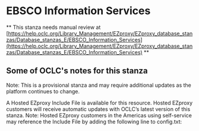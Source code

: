 # EBSCO Information Services
** This stanza needs manual review at [https://help.oclc.org/Library_Management/EZproxy/EZproxy_database_stanzas/Database_stanzas_E/EBSCO_Information_Services](https://help.oclc.org/Library_Management/EZproxy/EZproxy_database_stanzas/Database_stanzas_E/EBSCO_Information_Services) **

## Some of OCLC's notes for this stanza

Note: This is a provisional stanza and may require additional updates as the platform continues to change.

A Hosted EZproxy Include File is available for this resource. Hosted EZproxy customers will receive automatic updates with OCLC&rsquo;s latest version of this stanza. Note: Hosted EZproxy customers in the Americas using self-service may reference the Include File by adding the following line to config.txt:

&nbsp;
